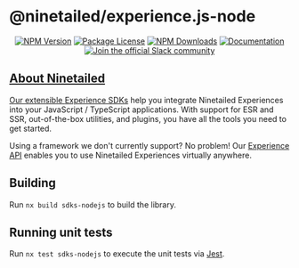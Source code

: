 # @ninetailed/experience.js-node

<!--Insert badges begin-->
<!--GENERATED TEXT - DO NOT EDIT HERE -->
<p align="center">
<a href="https://www.npmjs.com/package/@ninetailed/experience.js-node"><img src="https://img.shields.io/npm/v/@ninetailed/experience.js-node.svg" alt="NPM Version" /></a>
<a href="https://www.npmjs.com/package/@ninetailed/experience.js-node"><img src="https://img.shields.io/npm/l/@ninetailed/experience.js-node.svg" alt="Package License" /></a>
<a href="https://www.npmjs.com/package/@ninetailed/experience.js-node"><img src="https://img.shields.io/npm/dm/@ninetailed/experience.js-node.svg" alt="NPM Downloads" /></a>
<a href="https://docs.ninetailed.io/" target="_blank"><img src="https://img.shields.io/badge/%F0%9F%93%96-Documentation-green.svg" alt="Documentation"/></a>
<a href="ninetailed-community.slack.com" target="_blank"><img src="https://img.shields.io/badge/Slack-Ninetailed%20Community-blue.svg" alt="Join the official Slack community"/>
</p>

<!--Insert badges end-->

<!--Insert template begin-->
<!--GENERATED TEXT - DO NOT EDIT HERE -->

## About Ninetailed

Our extensible [Experience SDKs](https://docs.ninetailed.io/#getting-started-for-developers) help you integrate Ninetailed Experiences into your JavaScript / TypeScript applications. With support for ESR and SSR, out-of-the-box utilities, and plugins, you have all the tools you need to get started.

Using a framework we don't currently support? No problem! Our [Experience API](https://docs.ninetailed.io/for-developers/experience-api) enables you to use Ninetailed Experiences virtually anywhere.

<!--Insert template end-->

## Building

Run `nx build sdks-nodejs` to build the library.

## Running unit tests

Run `nx test sdks-nodejs` to execute the unit tests via [Jest](https://jestjs.io).
